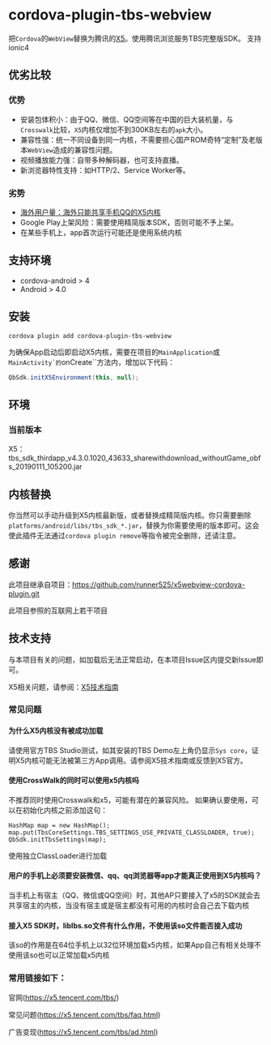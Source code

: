 # cordova-plugin-tbs-webview

把``Cordova``的``WebView``替换为腾讯的[X5](http://x5.tencent.com/)。使用腾讯浏览服务TBS完整版SDK。
支持ionic4
## 优劣比较

### 优势
- 安装包体积小：由于QQ、微信、QQ空间等在中国的巨大装机量，与``Crosswalk``比较，``X5``内核仅增加不到300KB左右的``apk``大小。
- 兼容性强：统一不同设备到同一内核，不需要担心国产ROM奇特“定制”及老版本``WebView``造成的兼容性问题。
- 视频播放能力强：自带多种解码器，也可支持直播。
- 新浏览器特性支持：如HTTP/2、Service Worker等。

### 劣势
- [海外用户量：海外只能共享手机QQ的X5内核](http://x5.tencent.com/tbs/technical.html#/detail/sdk/1/14e9f3f4-ed64-4330-8e31-25d1f1a68cf7)
- Google Play上架风险：需要使用精简版本SDK，否则可能不予上架。
- 在某些手机上，app首次运行可能还是使用系统内核

## 支持环境

- cordova-android > 4
- Android > 4.0

## 安装

``cordova plugin add cordova-plugin-tbs-webview``

为确保App启动后即启动X5内核，需要在项目的``MainApplication``或``MainActivity`的``onCreate``方法内，增加以下代码：

```java
QbSdk.initX5Environment(this, null);
```

## 环境

### 当前版本

X5：tbs_sdk_thirdapp_v4.3.0.1020_43633_sharewithdownload_withoutGame_obfs_20190111_105200.jar

## 内核替换

你当然可以手动升级到X5内核最新版，或者替换成精简版内核。你只需要删除``platforms/android/libs/tbs_sdk_*.jar``，替换为你需要使用的版本即可。这会使此插件无法通过``cordova plugin remove``等指令被完全删除，还请注意。


## 感谢

此项目继承自项目：https://github.com/runner525/x5webview-cordova-plugin.git

此项目参照的互联网上若干项目

## 技术支持

与本项目有关的问题，如加载后无法正常启动，在本项目Issue区内提交新Issue即可。

X5相关问题，请参阅：[X5技术指南](http://x5.tencent.com/tbs/guide.html)

### 常见问题

#### 为什么X5内核没有被成功加载

请使用官方TBS Studio测试，如其安装的TBS Demo左上角仍显示``Sys core``，证明X5内核可能无法被第三方App调用。请参阅X5技术指南或反馈到X5官方。

#### 使用CrossWalk的同时可以使用x5内核吗

不推荐同时使用Crosswalk和x5，可能有潜在的兼容风险。
如果确认要使用，可以在初始化内核之前添加这句：
```
HashMap map = new HashMap();
map.put(TbsCoreSettings.TBS_SETTINGS_USE_PRIVATE_CLASSLOADER, true);
QbSdk.initTbsSettings(map);
```
使用独立ClassLoader进行加载

#### 用户的手机上必须要安装微信、qq、qq浏览器等app才能真正使用到X5内核吗？

当手机上有宿主（QQ、微信或QQ空间）时，其他AP只要接入了x5的SDK就会去共享宿主的内核，当没有宿主或是宿主都没有可用的内核时会自己去下载内核

#### 接入X5 SDK时，liblbs.so文件有什么作用，不使用该so文件能否接入成功

该so的作用是在64位手机上以32位环境加载x5内核，如果App自己有相关处理不使用该so也可以正常加载x5内核

### 常用链接如下：

官网(https://x5.tencent.com/tbs/)

常见问题(https://x5.tencent.com/tbs/faq.html)

广告变现(https://x5.tencent.com/tbs/ad.html)
